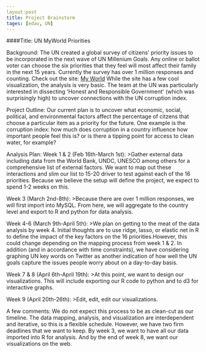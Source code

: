 ```yaml
---
layout:post
title: Project Brainstorm
tages: [edav, UN]
---
```

####Title: UN MyWorld Priorities 

Background: 
The UN created a global survey of citizens' priority issues to be incorporated in the next wave of UN Millenium Goals.  Any online or ballot voter can choose the six priorities that they feel will most affect their family in the next 15 years.  Currently the survey has over 1 million responses and counting.  Check out the site: [My World](http://www.myworld2015.org/)  While the site has a few cool visualization, the analysis is very basic.  The team at the UN was particularly interested in dissecting 'Honest and Responsible Government' \(which was surprisingly high\) to uncover connections with the UN corruption index.  

Project Outline:
Our current plan is to uncover what economic, social, political, and environmental factors affect the percentage of citzens that choose a particular item as a priority for the future.  One example is the corruption index: how much does corruption in a country influence how important people feel this is?  or is there a tipping point for access to clean water, for example?  

Analysis Plan:
Week 1 & 2 \(Feb 16th-March 1st\): >Gather external data including data from the World Bank, UNDC, UNESCO among others for a comprehensive list of external factors.  We want to map out these interactions and slim our list to 15-20 driver to test against each of the 16 priorities.  Because we believe the setup will define the project, we expect to spend 1-2 weeks on this. 

Week 3 \(March 2nd-8th\): >Because there are over 1 million responses, we will first import into MySQL.  From here, we will aggregate to the country level and export to R and python for data analysis.

Week 4-6 \(March 9th-April 5th\): >We plan on getting to the meat of the data analysis by week 4.  Initial thoughts are to use ridge, lasso, or elastic net in R to define the impact of the key factors on the 16 priorities.However, this could change depending on the mapping process from week 1 & 2.  In addition (and in accordance with time constraints), we have considering graphing UN key words on Twitter as another indication of how well the UN goals capture the issues people worry about on a day-to-day basis.   

Week 7 & 8 \(April 6th-April 19th\): >At this point, we want to design our visualizations.  This will include exporting our R code to python and to d3 for interactive graphs.    

Week 9 \(April 20th-26th\): >Edit, edit, edit our visualizations.  

A few comments:
We do not expect this process to be as clean-cut as our timeline.  The data mapping, analysis, and visualization are interdependent and iterative, so this is a flexible schedule.  However, we have two firm deadlines that we want to keep. By week 3, we want to have all our data imported into R for analysis.  And by the end of week 8, we want our visualizations on the web.  




 


